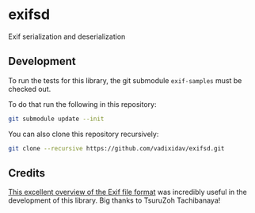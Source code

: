 # exifsd

Exif serialization and deserialization

## Development

To run the tests for this library, the git submodule `exif-samples` must be checked out.

To do that run the following in this repository:

```bash
git submodule update --init
```

You can also clone this repository recursively:

```bash
git clone --recursive https://github.com/vadixidav/exifsd.git
```

## Credits

[This excellent overview of the Exif file format](https://www.media.mit.edu/pia/Research/deepview/exif.html) was incredibly useful in the development of this library. Big thanks to TsuruZoh Tachibanaya!
